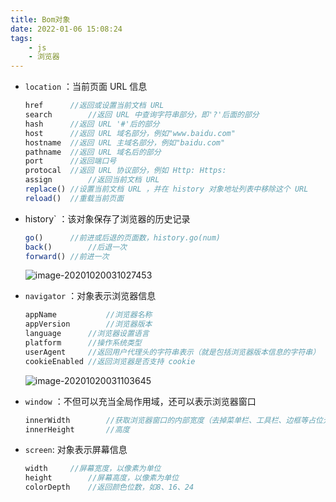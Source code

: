 ```yaml
---
title: Bom对象
date: 2022-01-06 15:08:24
tags: 
    - js
    - 浏览器
---
```

- `location` ：当前页面 URL 信息
    <!--more-->
  ```js
  href		//返回或设置当前文档 URL
  search		//返回 URL 中查询字符串部分，即'?'后面的部分
  hash		//返回 URL '#'后的部分
  host		//返回 URL 域名部分，例如"www.baidu.com"
  hostname	//返回 URL 主域名部分，例如"baidu.com"
  pathname	//返回 URL 域名后的部分
  port		//返回端口号
  protocal	//返回 URL 协议部分，例如 Http: Https:
  assign		//返回当前文档 URL
  replace()	//设置当前文档 URL ，并在 history 对象地址列表中移除这个 URL
  reload()	//重载当前页面
  ```

  

- history` ：该对象保存了浏览器的历史记录

  ```js
  go()		//前进或后退的页面数，history.go(num) 
  back()		//后退一次
  forward()	//前进一次
  ```

    ![image-20201020031027453](https://gitee.com/buxiaoxing/image-bed/raw/master/img/20201020111030.png)

- `navigator` ：对象表示浏览器信息

  ```js
  appName			//浏览器名称
  appVersion		//浏览器版本
  language		//浏览器设置语言
  platform		//操作系统类型
  userAgent		//返回用户代理头的字符串表示（就是包括浏览器版本信息的字符串）
  cookieEnabled	//返回浏览器是否支持 cookie
  ```

    ![image-20201020031103645](https://gitee.com/buxiaoxing/image-bed/raw/master/img/20201020111106.png)

- `window` ：不但可以充当全局作用域，还可以表示浏览器窗口

  ```js
  innerWidth		//获取浏览器窗口的内部宽度（去掉菜单栏、工具栏、边框等占位元素）
  innerHeight		//高度
  ```

- `screen`: 对象表示屏幕信息

  ```js
  width		//屏幕宽度，以像素为单位
  height		//屏幕高度，以像素为单位
  colorDepth	//返回颜色位数，如8、16、24
  ```


